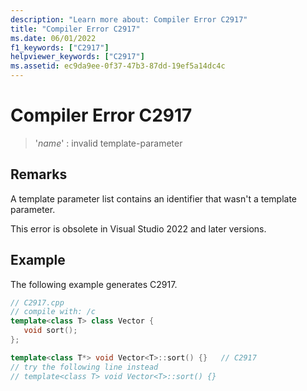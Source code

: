 ```yaml
---
description: "Learn more about: Compiler Error C2917"
title: "Compiler Error C2917"
ms.date: 06/01/2022
f1_keywords: ["C2917"]
helpviewer_keywords: ["C2917"]
ms.assetid: ec9da9ee-0f37-47b3-87dd-19ef5a14dc4c
---
```

# Compiler Error C2917

> '*name*' : invalid template-parameter

## Remarks

A template parameter list contains an identifier that wasn't a template parameter.

This error is obsolete in Visual Studio 2022 and later versions.

## Example

The following example generates C2917.

```cpp
// C2917.cpp
// compile with: /c
template<class T> class Vector {
   void sort();
};

template<class T*> void Vector<T>::sort() {}   // C2917
// try the following line instead
// template<class T> void Vector<T>::sort() {}
```
